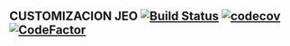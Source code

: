 CUSTOMIZACION JEO [![Build Status](https://travis-ci.org/jobiols/cl-jeo.svg?branch=11.0)](https://travis-ci.org/jobiols/cl-jeo) [![codecov](https://codecov.io/gh/jobiols/cl-jeo/branch/11.0/graph/badge.svg)](https://codecov.io/gh/jobiols/cl-jeo) [![CodeFactor](https://www.codefactor.io/repository/github/jobiols/cl-jeo/badge)](https://www.codefactor.io/repository/github/jobiols/cl-jeo)
-----------------------------------------------------------------------------------------------------------------------------------------------------------------------------------------------------------------------------------------------------------------------------------------------------------------------------------------------------------------------------------------------------
